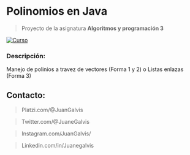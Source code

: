 # Polinomios en Java
>  Proyecto de la asignatura **Algoritmos y programación 3**

[![Curso](https://ubunlog.com/wp-content/uploads/2014/03/logo-java-830x460.jpg "Curso")](https://ubunlog.com/wp-content/uploads/2014/03/logo-java-830x460.jpg "Curso")

### Descripción:
Manejo de polinios a travez de vectores (Forma 1 y 2) o Listas enlazas (Forma 3)

## Contacto: 

> Platzi.com/@JuanGalvis

> Twitter.com/@JuaneGalvis

> Instagram.com/JuanGalvis/

> Linkedin.com/in/Juanegalvis
